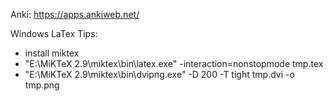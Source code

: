 Anki: https://apps.ankiweb.net/

Windows LaTex Tips:
* install miktex
* "E:\\MiKTeX 2.9\\miktex\\bin\\latex.exe" -interaction=nonstopmode tmp.tex
* "E:\\MiKTeX 2.9\\miktex\\bin\\dvipng.exe" -D 200 -T tight tmp.dvi -o tmp.png